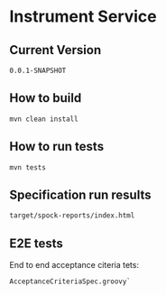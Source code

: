 # Instrument Service

## Current Version

    0.0.1-SNAPSHOT

## How to build

    mvn clean install

## How to run tests

    mvn tests

## Specification run results

    target/spock-reports/index.html

## E2E tests

End to end acceptance citeria tets:

    AcceptanceCriteriaSpec.groovy`